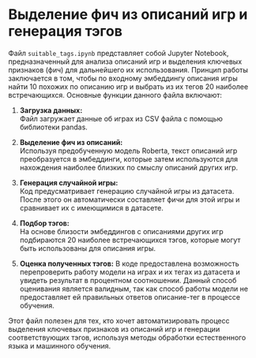 # Выделение фич из описаний игр и генерация тэгов

Файл `suitable_tags.ipynb` представляет собой Jupyter Notebook, предназначенный для анализа описаний игр и выделения ключевых признаков (фич) для дальнейшего их использования. Принцип работы заключается в том, чтобы по входному эмбеддингу описания игры найти 10 похожих по описанию игр и выбрать из их тегов 20 наиболее встречающихся. Основные функции данного файла включают:

1. **Загрузка данных:**  
   Файл загружает данные об играх из CSV файла с помощью библиотеки pandas.

2. **Выделение фич из описаний:**  
   Используя предобученную модель Roberta, текст описаний игр преобразуется в эмбеддинги, которые затем используются для нахождения наиболее близких по смыслу описаний других игр.

3. **Генерация случайной игры:**  
   Код предусматривает генерацию случайной игры из датасета. После этого он автоматически составляет фичи для этой игры и сравнивает их с имеющимися в датасете.

4. **Подбор тэгов:**  
   На основе близости эмбеддингов с описаниями других игр подбираются 20 наиболее встречающихся тэгов, которые могут быть использованы для описания игры.

5. **Оценка полученных тэгов:**
   В коде предоставлена возможность перепроверить работу модели на играх и их тегах из датасета и увидеть результат в процентном соотношении. Данный способ оценивания является валидным, так как способ работы модели не предоставляет ей правильных ответов описание-тег в процессе обучения.

Этот файл полезен для тех, кто хочет автоматизировать процесс выделения ключевых признаков из описаний игр и генерации соответствующих тэгов, используя методы обработки естественного языка и машинного обучения.
